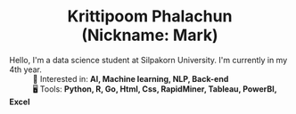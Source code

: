 <h1 align='center'>Krittipoom Phalachun<br>(Nickname: Mark)</h1>

Hello, I'm a data science student at Silpakorn University. I'm currently in my 4th year.
<br>&emsp;&emsp;&emsp;👀 Interested in: <b>AI, Machine learning, NLP, Back-end</b>
<br>&emsp;&emsp;&emsp;🖥️ Tools: <b>Python, R, Go, Html, Css, RapidMiner, Tableau, PowerBI, Excel
